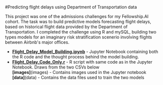 #Predicting flight delays using Department of Transportation data

This project was one of the admissions challenges for my Fellowship.AI cohort. The task was to build predictive models forecasting flight delays, based on historical flight data provided by the Department of Transportation. I completed the challenge using R and mySQL, building two types models for an imaginary risk stratification scenerio involving flights between Airbnb's major offices.
 

* [**Flight_Delay_Model_Building.ipynb**](Flight_Delay_Model_Building.ipynb) - Jupyter Notebook containing both the R code and the thought process behind the model building.<br>
* [**Flight_Delay_Code_Only.r**](Flight_Delay_Code_Only.r) - R script with same code as in the Jupyter Notebook. Draws from the two CSVs below <br>
**[images]**(images) - Contains images used in the Jupyter notebook <br>
**[data]**(data) - Contains the data files used to train the two models
